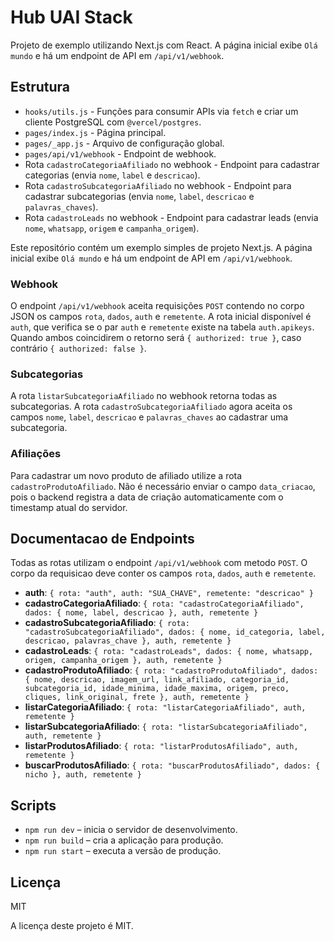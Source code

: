 # Hub UAI Stack


Projeto de exemplo utilizando Next.js com React.
A página inicial exibe `Olá mundo` e há um endpoint de API em `/api/v1/webhook`.

## Estrutura

- `hooks/utils.js` - Funções para consumir APIs via `fetch` e criar um cliente PostgreSQL com `@vercel/postgres`.
- `pages/index.js` - Página principal.
- `pages/_app.js` - Arquivo de configuração global.
- `pages/api/v1/webhook` - Endpoint de webhook.
- Rota `cadastroCategoriaAfiliado` no webhook - Endpoint para cadastrar categorias (envia `nome`, `label` e `descricao`).
- Rota `cadastroSubcategoriaAfiliado` no webhook - Endpoint para cadastrar subcategorias (envia `nome`, `label`, `descricao` e `palavras_chaves`).
- Rota `cadastroLeads` no webhook - Endpoint para cadastrar leads (envia `nome`, `whatsapp`, `origem` e `campanha_origem`).

 Este repositório contém um exemplo simples de projeto Next.js. A página inicial exibe `Olá mundo` e há um endpoint de API em `/api/v1/webhook`.

### Webhook

O endpoint `/api/v1/webhook` aceita requisições `POST` contendo no corpo JSON os campos `rota`, `dados`, `auth` e `remetente`. A rota inicial disponível é `auth`, que verifica se o par `auth` e `remetente` existe na tabela `auth.apikeys`. Quando ambos coincidirem o retorno será `{ authorized: true }`, caso contrário `{ authorized: false }`.

### Subcategorias

A rota `listarSubcategoriaAfiliado` no webhook retorna todas as subcategorias. A rota `cadastroSubcategoriaAfiliado` agora aceita os campos `nome`, `label`, `descricao` e `palavras_chaves` ao cadastrar uma subcategoria.

### Afiliações

Para cadastrar um novo produto de afiliado utilize a rota `cadastroProdutoAfiliado`.
Não é necessário enviar o campo `data_criacao`, pois o backend registra a data de criação automaticamente com o timestamp atual do servidor.
## Documentacao de Endpoints

Todas as rotas utilizam o endpoint `/api/v1/webhook` com metodo `POST`. O corpo da requisicao deve conter os campos `rota`, `dados`, `auth` e `remetente`.
- **auth**: `{ rota: "auth", auth: "SUA_CHAVE", remetente: "descricao" }`
- **cadastroCategoriaAfiliado**: `{ rota: "cadastroCategoriaAfiliado", dados: { nome, label, descricao }, auth, remetente }`
- **cadastroSubcategoriaAfiliado**: `{ rota: "cadastroSubcategoriaAfiliado", dados: { nome, id_categoria, label, descricao, palavras_chave }, auth, remetente }`
- **cadastroLeads**: `{ rota: "cadastroLeads", dados: { nome, whatsapp, origem, campanha_origem }, auth, remetente }`
- **cadastroProdutoAfiliado**: `{ rota: "cadastroProdutoAfiliado", dados: { nome, descricao, imagem_url, link_afiliado, categoria_id, subcategoria_id, idade_minima, idade_maxima, origem, preco, cliques, link_original, frete }, auth, remetente }`
- **listarCategoriaAfiliado**: `{ rota: "listarCategoriaAfiliado", auth, remetente }`
- **listarSubcategoriaAfiliado**: `{ rota: "listarSubcategoriaAfiliado", auth, remetente }`
- **listarProdutosAfiliado**: `{ rota: "listarProdutosAfiliado", auth, remetente }`
- **buscarProdutosAfiliado**: `{ rota: "buscarProdutosAfiliado", dados: { nicho }, auth, remetente }`

## Scripts

- `npm run dev` – inicia o servidor de desenvolvimento.
- `npm run build` – cria a aplicação para produção.
- `npm run start` – executa a versão de produção.

## Licença

MIT

A licença deste projeto é MIT.

